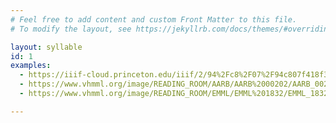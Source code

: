 ```yaml
---
# Feel free to add content and custom Front Matter to this file.
# To modify the layout, see https://jekyllrb.com/docs/themes/#overriding-theme-defaults

layout: syllable
id: 1
examples:
  - https://iiif-cloud.princeton.edu/iiif/2/94%2Fc8%2F07%2F94c807f418f3478ab069a9ae7fddba37%2Fintermediate_file/2513,2728,125,154/full/0/default.jpg
  - https://www.vhmml.org/image/READING_ROOM/AARB/AARB%2000202/AARB_00202_IMG_008r.jpg/430,995,98,106/full/0/default.jpg
  - https://www.vhmml.org/image/READING_ROOM/EMML/EMML%201832/EMML_1832-003.jpg/329,160,28,30/full/0/default.jpg

---
```



